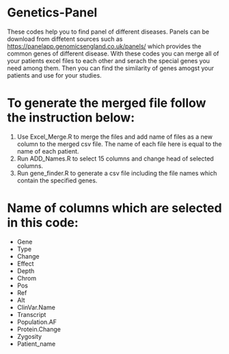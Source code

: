 # Genetics-Panel
These codes help you to find panel of different diseases. Panels can be download from diffetent sources such as https://panelapp.genomicsengland.co.uk/panels/
which provides the common genes of different disease. With these codes you can merge all of your patients excel files to each other and serach the special genes you need among them. Then you can find the similarity of genes amogst your patients and use for your studies.

# To generate the merged file follow the instruction below:
1.  Use Excel_Merge.R to merge the files and add name of files as a new column to the merged csv file. The name of each file here is equal to the name of each patient.
2.  Run ADD_Names.R to select 15 columns and change head of selected columns.
3.  Run gene_finder.R to generate a csv file including the file names which contain the specified genes.

# Name of columns which are selected in this code:
* Gene
* Type
* Change
* Effect
* Depth
* Chrom
* Pos
* Ref
* Alt
* ClinVar.Name
* Transcript
* Population.AF
* Protein.Change
* Zygosity
* Patient_name



